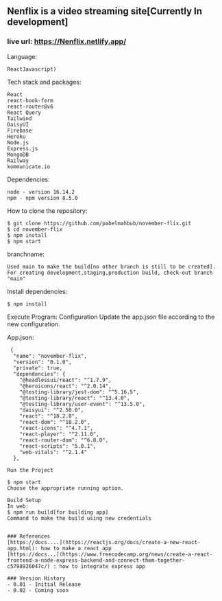## Nenflix is a video streaming site[Currently In development]
### live url: https://Nenflix.netlify.app/

Language:
```
ReactJavascript)
```
Tech stack and packages:
```
React
react-hook-form
react-router@v6
React Query
Tailwind
DaisyUI
Firebase
Heroku
Node.js
Express.js
MongoDB
Railway
kommunicate.io
```
Dependencies:
```
node - version 16.14.2
npm - npm version 8.5.0
```


How to clone the repository:
```
$ git clone https://github.com/pabelmahbub/november-flix.git
$ cd november-flix
$ npm install
$ npm start
```
branchname:
```
Used main to make the build[no other branch is still to be created]. For creating development,staging,production build, check-out branch "main"
```
Install dependencies:
```
$ npm install
```
Execute Program:
Configuration Update the app.json file according to the new configuration.

App.json:
```
 {
  "name": "november-flix",
  "version": "0.1.0",
  "private": true,
  "dependencies": {
    "@headlessui/react": "^1.7.9",
    "@heroicons/react": "^2.0.14",
    "@testing-library/jest-dom": "^5.16.5",
    "@testing-library/react": "^13.4.0",
    "@testing-library/user-event": "^13.5.0",
    "daisyui": "^2.50.0",
    "react": "^18.2.0",
    "react-dom": "^18.2.0",
    "react-icons": "^4.7.1",
    "react-player": "^2.11.0",
    "react-router-dom": "^6.8.0",
    "react-scripts": "5.0.1",
    "web-vitals": "^2.1.4"
  },

Run the Project

$ npm start
Choose the appropriate running option.

Build Setup
In web:
$ npm run build[for building app]
Command to make the build using new credentials


### References
[https://docs....](https://reactjs.org/docs/create-a-new-react-app.html): how to make a react app
[https://docs...](https://www.freecodecamp.org/news/create-a-react-frontend-a-node-express-backend-and-connect-them-together-c5798926047c/) : how to integrate express app

### Version History
- 0.01 - Initial Release
- 0.02 - Coming soon
